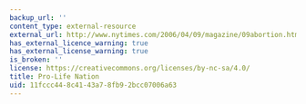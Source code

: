 ```yaml
---
backup_url: ''
content_type: external-resource
external_url: http://www.nytimes.com/2006/04/09/magazine/09abortion.html?ex=1302235200&en=d855d80018cd6c56&ei=5088&partner=rssuserland
has_external_licence_warning: true
has_external_license_warning: true
is_broken: ''
license: https://creativecommons.org/licenses/by-nc-sa/4.0/
title: Pro-Life Nation
uid: 11fccc44-8c41-43a7-8fb9-2bcc07006a63
---
```

